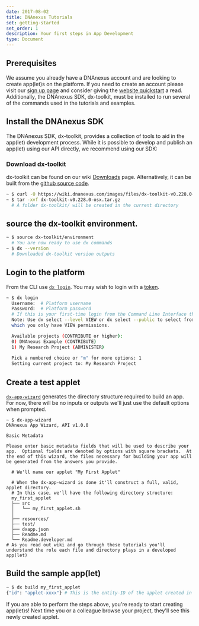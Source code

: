 ```yaml
---
date: 2017-08-02
title: DNAnexus Tutorials
set: getting-started
set_order: 1
description: Your first steps in App Development
type: Document
---
```

## Prerequisites

We assume you already have a DNAnexus account and are looking to create app(let)s on the platform. If you need to create an account please visit our [sign up page](https://platform.dnanexus.com/register) and consider giving the [website quickstart](https://wiki.dnanexus.com/UI/Quickstart) a read. Additionally, the DNAnexus SDK, dx-toolkit, must be installed to run several of the commands used in the tutorials and examples.

## Install the DNAnexus SDK

The DNAnexus SDK, dx-toolkit, provides a collection of tools to aid in the app(let) development process. While it is possible to develop and publish an app(let) using our API directly, we recommend using our SDK:

### Download dx-toolkit

dx-toolkit can be found on our wiki [Downloads](https://wiki.dnanexus.com/Downloads#DNAnexus-Platform-SDK) page. Alternatively, it can be built from the [github source code](https://github.com/dnanexus/dx-toolkit).

```bash
~ $ curl -O https://wiki.dnanexus.com/images/files/dx-toolkit-v0.228.0-osx.tar.gz
~ $ tar -xvf dx-toolkit-v0.228.0-osx.tar.gz
  # A folder dx-toolkit/ will be created in the current directory
```

## source the dx-toolkit environment.

```bash
~ $ source dx-toolkit/environment
  # You are now ready to use dx commands
~ $ dx --version
  # Downloaded dx-toolkit version outputs
```

## Login to the platform

From the CLI use [`dx login`](https://wiki.dnanexus.com/Command-Line-Client/Index-of-dx-Commands#login). You may wish to login with a [token](https://wiki.dnanexus.com/Command-Line-Client/Login-and-Logout#Authentication-Tokens).

```bash
~ $ dx login
  Username:  # Platform username
  Password:  # Platform password
  # If this is your first-time login from the Command Line Interface then you will be prompted to select a project
  Note: Use dx select --level VIEW or dx select --public to select from projects for
  which you only have VIEW permissions.

  Available projects (CONTRIBUTE or higher):
  0) DNAnexus Example (CONTRIBUTE)
  1) My Research Project (ADMINISTER)
  
  Pick a numbered choice or "m" for more options: 1
  Setting current project to: My Research Project
```

## Create a test applet

[`dx-app-wizard`](https://wiki.dnanexus.com/Helpstrings-of-SDK-Command-Line-Utilities#dx-app-wizard) generates the directory structure required to build an app. For now, there will be no inputs or outputs we'll just use the default options when prompted.

```
~ $ dx-app-wizard
DNAnexus App Wizard, API v1.0.0

Basic Metadata

Please enter basic metadata fields that will be used to describe your app.  Optional fields are denoted by options with square brackets.  At the end of this wizard, the files necessary for building your app will be generated from the answers you provide.

  # We'll name our applet "My First Applet"

  # When the dx-app-wizard is done it'll construct a full, valid, applet directory.
  # In this case, we'll have the following directory structure:
  my_first_applet
  ├── src
  │   └── my_first_applet.sh
  │
  ├── resources/
  ├── test/
  ├── dxapp.json
  ├── Readme.md
  └── Readme.developer.md
# As you read out wiki and go through these tutorials you'll understand the role each file and directory plays in a developed app(let)
```

## Build the sample app(let)

```bash
~ $ dx build my_first_applet
{"id": "applet-xxxx"} # This is the entity-ID of the applet created in the project
```

If you are able to perform the steps above, you're ready to start creating app(let)s! Next time you or a colleague browse your project, they'll see this newly created applet.